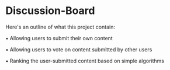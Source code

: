 # Discussion-Board
Here's an outline of what this project contain:

• Allowing users to submit their own content

• Allowing users to vote on content submitted by other users

• Ranking the user-submitted content based on simple algorithms
